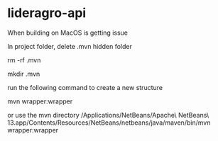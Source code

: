 # lideragro-api

When building on MacOS is getting issue

In project folder, delete .mvn hidden folder

rm -rf .mvn

mkdir .mvn

run the following command to create a new structure

mvn wrapper:wrapper

or use the mvn directory
/Applications/NetBeans/Apache\ NetBeans\ 13.app/Contents/Resources/NetBeans/netbeans/java/maven/bin/mvn wrapper:wrapper
